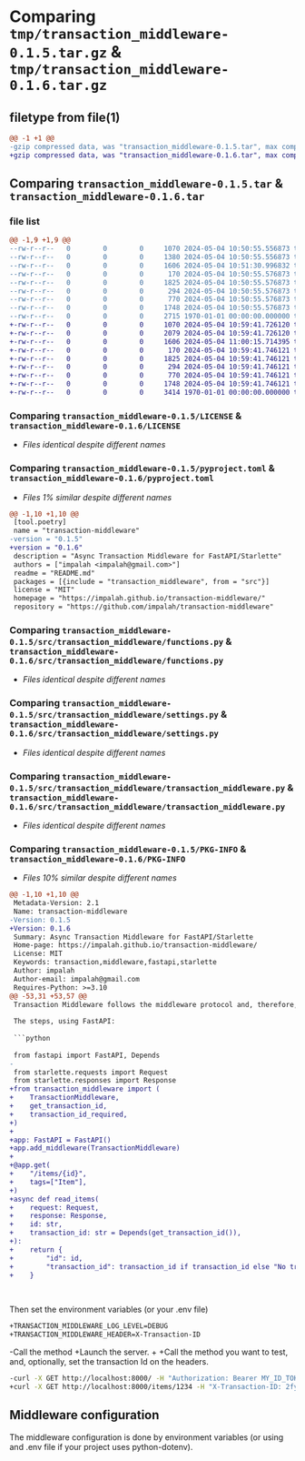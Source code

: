 # Comparing `tmp/transaction_middleware-0.1.5.tar.gz` & `tmp/transaction_middleware-0.1.6.tar.gz`

## filetype from file(1)

```diff
@@ -1 +1 @@
-gzip compressed data, was "transaction_middleware-0.1.5.tar", max compression
+gzip compressed data, was "transaction_middleware-0.1.6.tar", max compression
```

## Comparing `transaction_middleware-0.1.5.tar` & `transaction_middleware-0.1.6.tar`

### file list

```diff
@@ -1,9 +1,9 @@
--rw-r--r--   0        0        0     1070 2024-05-04 10:50:55.556873 transaction_middleware-0.1.5/LICENSE
--rw-r--r--   0        0        0     1380 2024-05-04 10:50:55.556873 transaction_middleware-0.1.5/README.md
--rw-r--r--   0        0        0     1606 2024-05-04 10:51:30.996832 transaction_middleware-0.1.5/pyproject.toml
--rw-r--r--   0        0        0      170 2024-05-04 10:50:55.576873 transaction_middleware-0.1.5/src/transaction_middleware/__init__.py
--rw-r--r--   0        0        0     1825 2024-05-04 10:50:55.576873 transaction_middleware-0.1.5/src/transaction_middleware/functions.py
--rw-r--r--   0        0        0      294 2024-05-04 10:50:55.576873 transaction_middleware-0.1.5/src/transaction_middleware/logging.py
--rw-r--r--   0        0        0      770 2024-05-04 10:50:55.576873 transaction_middleware-0.1.5/src/transaction_middleware/settings.py
--rw-r--r--   0        0        0     1748 2024-05-04 10:50:55.576873 transaction_middleware-0.1.5/src/transaction_middleware/transaction_middleware.py
--rw-r--r--   0        0        0     2715 1970-01-01 00:00:00.000000 transaction_middleware-0.1.5/PKG-INFO
+-rw-r--r--   0        0        0     1070 2024-05-04 10:59:41.726120 transaction_middleware-0.1.6/LICENSE
+-rw-r--r--   0        0        0     2079 2024-05-04 10:59:41.726120 transaction_middleware-0.1.6/README.md
+-rw-r--r--   0        0        0     1606 2024-05-04 11:00:15.714395 transaction_middleware-0.1.6/pyproject.toml
+-rw-r--r--   0        0        0      170 2024-05-04 10:59:41.746121 transaction_middleware-0.1.6/src/transaction_middleware/__init__.py
+-rw-r--r--   0        0        0     1825 2024-05-04 10:59:41.746121 transaction_middleware-0.1.6/src/transaction_middleware/functions.py
+-rw-r--r--   0        0        0      294 2024-05-04 10:59:41.746121 transaction_middleware-0.1.6/src/transaction_middleware/logging.py
+-rw-r--r--   0        0        0      770 2024-05-04 10:59:41.746121 transaction_middleware-0.1.6/src/transaction_middleware/settings.py
+-rw-r--r--   0        0        0     1748 2024-05-04 10:59:41.746121 transaction_middleware-0.1.6/src/transaction_middleware/transaction_middleware.py
+-rw-r--r--   0        0        0     3414 1970-01-01 00:00:00.000000 transaction_middleware-0.1.6/PKG-INFO
```

### Comparing `transaction_middleware-0.1.5/LICENSE` & `transaction_middleware-0.1.6/LICENSE`

 * *Files identical despite different names*

### Comparing `transaction_middleware-0.1.5/pyproject.toml` & `transaction_middleware-0.1.6/pyproject.toml`

 * *Files 1% similar despite different names*

```diff
@@ -1,10 +1,10 @@
 [tool.poetry]
 name = "transaction-middleware"
-version = "0.1.5"
+version = "0.1.6"
 description = "Async Transaction Middleware for FastAPI/Starlette"
 authors = ["impalah <impalah@gmail.com>"]
 readme = "README.md"
 packages = [{include = "transaction_middleware", from = "src"}]
 license = "MIT"
 homepage = "https://impalah.github.io/transaction-middleware/"
 repository = "https://github.com/impalah/transaction-middleware"
```

### Comparing `transaction_middleware-0.1.5/src/transaction_middleware/functions.py` & `transaction_middleware-0.1.6/src/transaction_middleware/functions.py`

 * *Files identical despite different names*

### Comparing `transaction_middleware-0.1.5/src/transaction_middleware/settings.py` & `transaction_middleware-0.1.6/src/transaction_middleware/settings.py`

 * *Files identical despite different names*

### Comparing `transaction_middleware-0.1.5/src/transaction_middleware/transaction_middleware.py` & `transaction_middleware-0.1.6/src/transaction_middleware/transaction_middleware.py`

 * *Files identical despite different names*

### Comparing `transaction_middleware-0.1.5/PKG-INFO` & `transaction_middleware-0.1.6/PKG-INFO`

 * *Files 10% similar despite different names*

```diff
@@ -1,10 +1,10 @@
 Metadata-Version: 2.1
 Name: transaction-middleware
-Version: 0.1.5
+Version: 0.1.6
 Summary: Async Transaction Middleware for FastAPI/Starlette
 Home-page: https://impalah.github.io/transaction-middleware/
 License: MIT
 Keywords: transaction,middleware,fastapi,starlette
 Author: impalah
 Author-email: impalah@gmail.com
 Requires-Python: >=3.10
@@ -53,31 +53,57 @@
 Transaction Middleware follows the middleware protocol and, therefore, should be added as a middleware to your FastApi or Starlette application.
 
 The steps, using FastAPI:
 
 ```python
 
 from fastapi import FastAPI, Depends
-
 from starlette.requests import Request
 from starlette.responses import Response
+from transaction_middleware import (
+    TransactionMiddleware,
+    get_transaction_id,
+    transaction_id_required,
+)
+
+app: FastAPI = FastAPI()
+app.add_middleware(TransactionMiddleware)
+
+@app.get(
+    "/items/{id}",
+    tags=["Item"],
+)
+async def read_items(
+    request: Request,
+    response: Response,
+    id: str,
+    transaction_id: str = Depends(get_transaction_id()),
+):
+    return {
+        "id": id,
+        "transaction_id": transaction_id if transaction_id else "No transaction ID",
+    }
 
 
 ```
 
 Then set the environment variables (or your .env file)
 
 ```bash
+TRANSACTION_MIDDLEWARE_LOG_LEVEL=DEBUG
+TRANSACTION_MIDDLEWARE_HEADER=X-Transaction-ID
 
 ```
 
-Call the method
+Launch the server.
+
+Call the method you want to test, and, optionally, set the transaction Id on the headers.
 
 ```bash
-curl -X GET http://localhost:8000/ -H "Authorization: Bearer MY_ID_TOKEN"
+curl -X GET http://localhost:8000/items/1234 -H "X-Transaction-ID: 2fyJr1FbRj603pH4rweEfEzQ"
 ```
 
 
 ## Middleware configuration
 
 The middleware configuration is done by environment variables (or using and .env file if your project uses python-dotenv).
```

